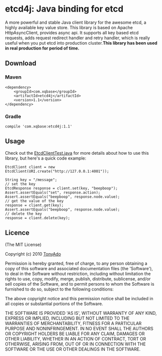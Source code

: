 # etcd4j: Java binding for etcd

A more powerful and stable Java client library for the awesome etcd, a highly available key value store. This library is based on Apache HttpAsyncClient, provides async api. It supports all key based etcd requests, adds request redirect handler and retry handler, which is really useful when you put etcd into production cluster.**This library has been used in real production for period of time.**

## Download


### Maven

```
<dependency>
    <groupId>com.xqbase</groupId>
    <artifactId>etcd4j</artifactId>
    <version>1.1</version>
</dependency>
```
### Gradle

```
compile 'com.xqbase:etcd4j:1.1'
```
## Usage

Check out the [EtcdClientTest.java] for more details about how to use this library, but here's a quick code example:

```
EtcdClient client = new EtcdClient(URI.create("http://127.0.0.1:4001"));

String key = "/message";
// set the key
EtcdResponse response = client.set(key, "beepboop");
Assert.assertEquals("set", response.action);
Assert.assertEquals("beepboop", response.node.value);
// get the value of the key
response = client.get(key);
Assert.assertEquals("beepboop", response.node.value);
// delete the key
response = client.delete(key);
```
## Licence

(The MIT License)

Copyright (c) 2010 [TonyAdo]

Permission is hereby granted, free of charge, to any person obtaining
a copy of this software and associated documentation files (the
'Software'), to deal in the Software without restriction, including
without limitation the rights to use, copy, modify, merge, publish,
distribute, sublicense, and/or sell copies of the Software, and to
permit persons to whom the Software is furnished to do so, subject to
the following conditions:

The above copyright notice and this permission notice shall be
included in all copies or substantial portions of the Software.

THE SOFTWARE IS PROVIDED 'AS IS', WITHOUT WARRANTY OF ANY KIND,
EXPRESS OR IMPLIED, INCLUDING BUT NOT LIMITED TO THE WARRANTIES OF
MERCHANTABILITY, FITNESS FOR A PARTICULAR PURPOSE AND NONINFRINGEMENT.
IN NO EVENT SHALL THE AUTHORS OR COPYRIGHT HOLDERS BE LIABLE FOR ANY
CLAIM, DAMAGES OR OTHER LIABILITY, WHETHER IN AN ACTION OF CONTRACT,
TORT OR OTHERWISE, ARISING FROM, OUT OF OR IN CONNECTION WITH THE
SOFTWARE OR THE USE OR OTHER DEALINGS IN THE SOFTWARE.

[EtcdClientTest.java]: https://github.com/AdoHe/etcd4j/blob/master/src/test/java/com/westudio/java/etcd/EtcdClientTest.java
[TonyAdo]: https://github.com/AdoHe